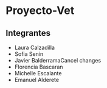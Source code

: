 # Proyecto-Vet

## Integrantes 

- Laura Calzadilla
- Sofia Senin
- Javier BalderramaCancel changes
- Florencia Bascaran
- Michelle Escalante
- Emanuel Alderete


